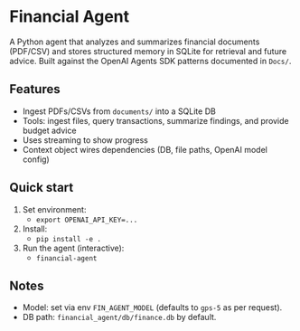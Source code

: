 # Financial Agent

A Python agent that analyzes and summarizes financial documents (PDF/CSV) and stores structured memory in SQLite for retrieval and future advice. Built against the OpenAI Agents SDK patterns documented in `Docs/`.

## Features
- Ingest PDFs/CSVs from `documents/` into a SQLite DB
- Tools: ingest files, query transactions, summarize findings, and provide budget advice
- Uses streaming to show progress
- Context object wires dependencies (DB, file paths, OpenAI model config)

## Quick start
1. Set environment:
   - `export OPENAI_API_KEY=...`
2. Install:
   - `pip install -e .`
3. Run the agent (interactive):
   - `financial-agent`  

## Notes
- Model: set via env `FIN_AGENT_MODEL` (defaults to `gps-5` as per request).
- DB path: `financial_agent/db/finance.db` by default.
